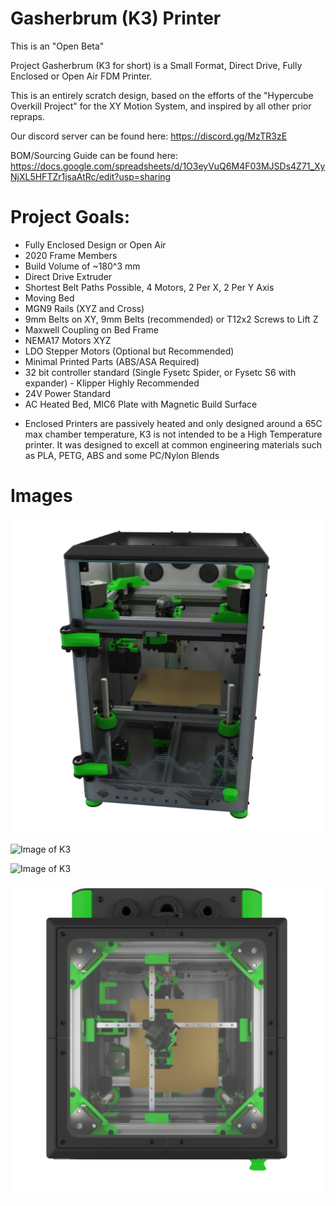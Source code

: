 # Gasherbrum (K3) Printer

This is an "Open Beta"

Project Gasherbrum (K3 for short) is a Small Format, Direct Drive, Fully Enclosed or Open Air FDM Printer.

This is an entirely scratch design, based on the efforts of the "Hypercube Overkill Project" for the XY Motion System, and inspired by all other prior repraps.

Our discord server can be found here: https://discord.gg/MzTR3zE


BOM/Sourcing Guide can be found here: https://docs.google.com/spreadsheets/d/1O3eyVuQ6M4F03MJSDs4Z71_XyNjXL5HFTZr1jsaAtRc/edit?usp=sharing


# Project Goals:
- Fully Enclosed Design or Open Air
- 2020 Frame Members
- Build Volume of ~180^3 mm
- Direct Drive Extruder
- Shortest Belt Paths Possible, 4 Motors, 2 Per X, 2 Per Y Axis
- Moving Bed
- MGN9 Rails (XYZ and Cross)
- 9mm Belts on XY, 9mm Belts (recommended) or T12x2 Screws to Lift Z
- Maxwell Coupling on Bed Frame
- NEMA17 Motors XYZ
- LDO Stepper Motors (Optional but Recommended)
- Minimal Printed Parts (ABS/ASA Required)
- 32 bit controller standard (Single Fysetc Spider, or Fysetc S6 with expander) - Klipper Highly Recommended
- 24V Power Standard
- AC Heated Bed, MIC6 Plate with Magnetic Build Surface

* Enclosed Printers are passively heated and only designed around a 65C max chamber temperature, K3 is not intended to be a High Temperature printer. It was designed to excell at common engineering materials such as PLA, PETG, ABS and some PC/Nylon Blends

# Images
 ![Image of K3](Images/renders/front_view.png?raw=true)
  
 ![Image of K3](Images/renders/inside_view.png?raw=true) 

 ![Image of K3](Images/renders/inside_view_ascender.png?raw=true)

 ![Image of K3](Images/renders/top_view.png?raw=true) 


